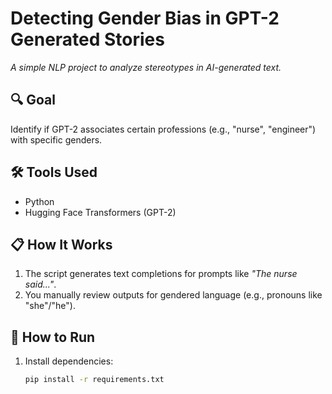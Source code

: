# Detecting Gender Bias in GPT-2 Generated Stories  
*A simple NLP project to analyze stereotypes in AI-generated text.*

## 🔍 Goal  
Identify if GPT-2 associates certain professions (e.g., "nurse", "engineer") with specific genders.  

## 🛠️ Tools Used  
- Python  
- Hugging Face Transformers (GPT-2)  

## 📋 How It Works  
1. The script generates text completions for prompts like *"The nurse said..."*.  
2. You manually review outputs for gendered language (e.g., pronouns like "she"/"he").  

## 🚀 How to Run  
1. Install dependencies:  
   ```bash
   pip install -r requirements.txt